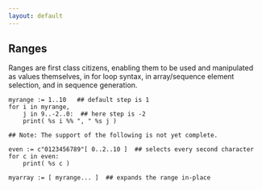 ```yaml
---
layout: default
---
```

## Ranges

Ranges are first class citizens, enabling them to be used and manipulated as values themselves, in for loop syntax, in array/sequence element selection, and in sequence generation.

    myrange := 1..10   ## default step is 1
    for i in myrange,
        j in 9..-2..0:  ## here step is -2
        print( %s i %% ", " %s j )

    ## Note: The support of the following is not yet complete.

    even := c"0123456789"[ 0..2..10 ]  ## selects every second character
    for c in even:
        print( %s c )

    myarray := [ myrange... ]  ## expands the range in-place
